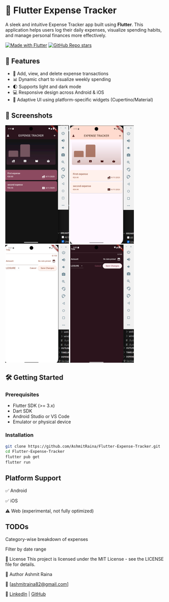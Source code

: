 # 💸 Flutter Expense Tracker

A sleek and intuitive Expense Tracker app built using **Flutter**. This application helps users log their daily expenses, visualize spending habits, and manage personal finances more effectively.

[![Made with Flutter](https://img.shields.io/badge/Made%20with-Flutter-blue?logo=flutter)](https://flutter.dev)
[![GitHub Repo stars](https://img.shields.io/github/stars/AshmitRaina/Flutter-Expense-Tracker)](https://github.com/AshmitRaina/Flutter-Expense-Tracker/stargazers)

## 🚀 Features

- 📅 Add, view, and delete expense transactions  
- 📊 Dynamic chart to visualize weekly spending  
- 🌓 Supports light and dark mode  
- 💻 Responsive design across Android & iOS  
- 🔁 Adaptive UI using platform-specific widgets (Cupertino/Material)

## 📸 Screenshots

<p float="left">
  <img src="lib/Assets/screenshots/dark theme expense tracker.png" width="200" />
  
  <img src="lib/Assets/screenshots/light theme expense tracker.png" width="200" />
  <img src="lib/Assets/screenshots/light overlay.png" width="200" />
  <img src="lib/Assets/screenshots/dark overlay.png" width="200" />
</p>


## 🛠️ Getting Started

### Prerequisites

- Flutter SDK (>= 3.x)
- Dart SDK
- Android Studio or VS Code
- Emulator or physical device

### Installation

```bash
git clone https://github.com/AshmitRaina/Flutter-Expense-Tracker.git
cd Flutter-Expense-Tracker
flutter pub get
flutter run

```
## Platform Support
✅ Android

✅ iOS

⚠️ Web (experimental, not fully optimized)

## TODOs

 Category-wise breakdown of expenses

 Filter by date range

📃 License
This project is licensed under the MIT License - see the LICENSE file for details.

👤 Author
Ashmit Raina

📧 [ashmitraina82@gmail.com]

🔗 [LinkedIn](www.linkedin.com/in/ashmit-raina-4250a628b)
 | [GitHub](https://github.com/AshmitRaina)


